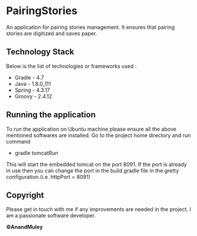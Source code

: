 # PairingStories
An application for pairing stories management. It ensures that pairing stories are digitized and saves paper.

## Technology Stack
Below is the list of technologies or frameworks used :
* Gradle - 4.7
* Java - 1.8.0_111
* Spring - 4.3.17
* Groovy - 2.4.12

## Running the application
To run the application on Ubuntu machine please ensure all the above mentioned softwares are installed. Go to the project home directory and run command

- gradle tomcatRun

This will start the embedded tomcat on the port 8091. If the port is already in use then you can change the port in the build.gradle file in the gretty configuration.(i.e. httpPort = 8091)

## Copyright
Please get in touch with me if any improvements are needed in the project. I am a passionate software developer.

**&copy;AnandMuley**